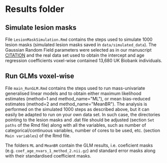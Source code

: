# Results folder
## Simulate lesion masks
File `LesionMaskSimulation.Rmd` contains the steps used to simulate 1000 lesion masks (simulated lesion masks saved in `data/simulated_data`). The Gaussian Random Field parameters were selected as in our manuscript [CITATION](CITATION) and the real data set used to obtain the intercept and age regression coefficients voxel-wise contained 13,680 UK Biobank individuals. 

## Run GLMs voxel-wise
File `main_RunGLM.Rmd` contains the steps used to run mass-univariate generalised linear models and to obtain either maximum likelihood estimates (method=1 and method_name="ML"), or mean bias-reduced estimates (method=2 and method_name="MeanBR"). The analysis is performed on the simulated 1000 steps as described above, but it can easily be adapted to run on your own data set. In such case, the directories pointing to the lesion masks and .dat file should be adjusted (section `Set paths` of the Rmd file) along with all the variables, such as number of categorical/continuous variables, number of cores to be used, etc. (section `Main variables`) of the Rmd file. 

The folders `ML` and `MeanBR` contain the GLM results, i.e. coeficient masks (e.g. `coef_age_nvars_1_method_2.nii.gz`) and standard error masks along with their standardised coefficient masks. 

<!--## Figures
**TO DO** File `Plots.Rmd` contains an illustration of the spatial plots (axial slices) as in our manuscript. -->
